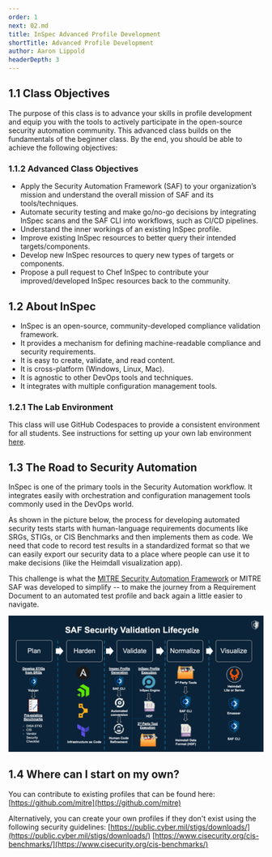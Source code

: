 ```yaml
---
order: 1
next: 02.md
title: InSpec Advanced Profile Development
shortTitle: Advanced Profile Development
author: Aaron Lippold
headerDepth: 3
---
```


## 1.1 Class Objectives

The purpose of this class is to advance your skills in profile development and equip you with the tools to actively participate in the open-source security automation community. This advanced class builds on the fundamentals of the beginner class. By the end, you should be able to achieve the following objectives:

### 1.1.2 Advanced Class Objectives

- Apply the Security Automation Framework (SAF) to your organization’s mission and understand the overall mission of SAF and its tools/techniques.
- Automate security testing and make go/no-go decisions by integrating InSpec scans and the SAF CLI into workflows, such as CI/CD pipelines.
- Understand the inner workings of an existing InSpec profile.
- Improve existing InSpec resources to better query their intended targets/components.
- Develop new InSpec resources to query new types of targets or components.
- Propose a pull request to Chef InSpec to contribute your improved/developed InSpec resources back to the community.

## 1.2 About InSpec

- InSpec is an open-source, community-developed compliance validation framework.
- It provides a mechanism for defining machine-readable compliance and security requirements.
- It is easy to create, validate, and read content.
- It is cross-platform (Windows, Linux, Mac).
- It is agnostic to other DevOps tools and techniques.
- It integrates with multiple configuration management tools.

### 1.2.1 The Lab Environment

This class will use GitHub Codespaces to provide a consistent environment for all students. See instructions for setting up your own lab environment [here](../../resources/02.md).

## 1.3 The Road to Security Automation

InSpec is one of the primary tools in the Security Automation workflow. It integrates easily with orchestration and configuration management tools commonly used in the DevOps world.

As shown in the picture below, the process for developing automated security tests starts with human-language requirements documents like SRGs, STIGs, or CIS Benchmarks and then implements them as code. We need that code to record test results in a standardized format so that we can easily export our security data to a place where people can use it to make decisions (like the Heimdall visualization app).

This challenge is what the [MITRE Security Automation Framework](https://saf.mitre.org) or MITRE SAF was developed to simplify -- to make the journey from a Requirement Document to an automated test profile and back again a little easier to navigate.

![The SAF Lifecycle](../../assets/img/saf-lifecycle.png)

## 1.4 Where can I start on my own?

You can contribute to existing profiles that can be found here:
[https://github.com/mitre](https://github.com/mitre)

Alternatively, you can create your own profiles if they don't exist using the following security guidelines:
[https://public.cyber.mil/stigs/downloads/](https://public.cyber.mil/stigs/downloads/)
[https://www.cisecurity.org/cis-benchmarks/](https://www.cisecurity.org/cis-benchmarks/)
